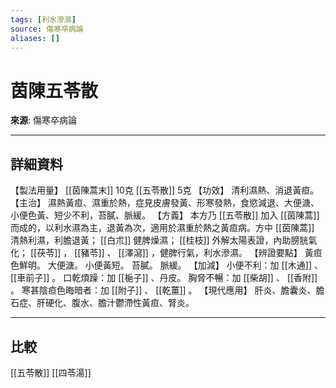 ```yaml
---
tags: [利水滲濕]
source: 傷寒卒病論
aliases: []
---
```


# 茵陳五苓散

**來源**: 傷寒卒病論  

---

## 詳細資料
【製法用量】 [[茵陳蒿末]] 10克 [[五苓散]] 5克
【功效】
清利濕熱、消退黃疸。
【主治】
濕熱黃疸、濕重於熱，症見皮膚發黃、形寒發熱，食慾減退、大便溏、小便色黃、短少不利，苔膩、脈緩。
【方義】
本方乃 [[五苓散]] 加入 [[茵陳蒿]] 而成的，以利水濕為主，退黃為次，適用於濕重於熱之黃疸病。方中 [[茵陳蒿]] 清熱利濕，利膽退黃； [[白朮]] 健脾燥濕； [[桂枝]] 外解太陽表證，內助膀胱氣化； [[茯苓]] ， [[豬苓]] 、 [[澤瀉]] ，健脾行氣，利水滲濕。
【辨證要點】
黃疸色鮮明。
大便溏。
小便黃短。
苔膩。
脈緩。
【加減】
小便不利：加 [[木通]] 、 [[車前子]] 。
口乾煩躁：加 [[梔子]] 、丹皮。
胸脅不暢：加 [[柴胡]] 、 [[香附]] 。
寒甚陰疸色晦暗者：加 [[附子]] 、 [[乾薑]] 。
【現代應用】
肝炎、膽囊炎、膽石症、肝硬化、腹水、膽汁鬱滯性黃疸、腎炎。

---

## 比較
[[五苓散]]
[[四苓湯]]

